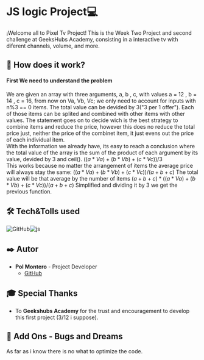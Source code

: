 # JS logic Project💻

¡Welcome all to Pixel Tv Project! This is the Week Two Project and second challenge at GeeksHubs Academy, consisting in a interactive tv with diferent channels, volume, and more.

## 🤖 How does it work? 

#### First We need to understand the problem

  We are given an array with three arguments, a, b , c, with values a = 12 , b = 14 , c = 16, from now on Va, Vb, Vc; we only need to account for inputs with n%3 == 0 items. The total value can be devided by 3("3 per 1 offer"). Each of those items can be splited and combined with other items with other values. The statement goes on to decide wich is the best strategy to combine items and reduce the price, however this does no reduce the total price just, neither the price of the combinet item, it just evens out the price of each individual item.
  <br>
  With the information we already have, its easy to reach a conclusion where the total value of the array is the sum of the product of each argument by its value, devided by 3 and ceil(). $((a*Va)+(b*Vb)+(c*Vc))/3$
  <br>
  This works because no matter the arrangement of items the average price will always stay the same: $((a*Va)+(b*Vb)+(c*Vc))/(a+b+c)$ The total value will be that average by the number of items $(a+b+c)*((a*Va)+(b*Vb)+(c*Vc))/(a+b+c)$
  Simplified and dividing it by 3 we get the previous function.
  
## 🛠️ Tech&Tolls used 


<img src="https://img.shields.io/badge/GitHub-100000?style=for-the-badge&logo=github&logoColor=white" alt="GitHub" /><img src="https://img.shields.io/badge/JavaScript-F7DF1E?logo=javascript&logoColor=000&style=for-the-badge" alt="js"/>



## ✒️ Autor

- **Pol Montero** - Project Developer
  - [GitHub](https://github.com/hypoldev) 

## 🎓 Special Thanks

- To **Geekshubs Academy** for the trust and encouragement to develop this first project (3/12 i suppose).

## 📄 Add Ons - Bugs and Dreams

As far as i know there is no what to optimize the code.
